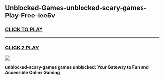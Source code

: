 
## Unblocked-Games-unblocked-scary-games-Play-Free-iee5v
<h3>
<a href="https://premium76.site?title=unblocked-scary-games&ref=20M">CLICK TO PLAY</a></h3>
<hr>

<h3>
<a href="https://premium76.site?title=unblocked-scary-games&ref=20M">CLICK 2 PLAY</a>
  
</h3>

<a href="https://premium76.site?title=unblocked-scary-games&ref=19M"><img src="https://clearcache.store/games.png"></a>


**unblocked-scary-games games unblocked: Your Gateway to Fun and Accessible Online Gaming**
